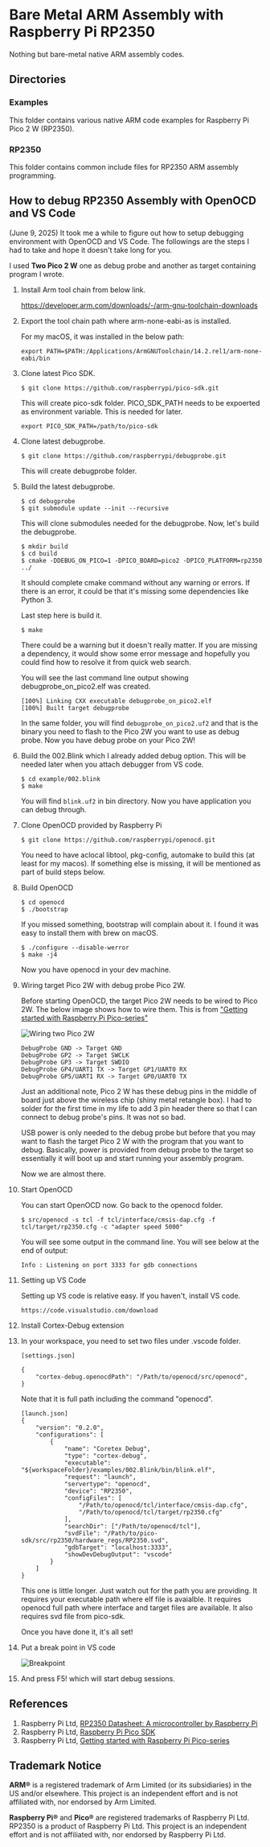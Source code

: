 
# Bare Metal ARM Assembly with Raspberry Pi RP2350

Nothing but bare-metal native ARM assembly codes.

## Directories

### Examples

This folder contains various native ARM code examples for Raspberry Pi Pico 2 W (RP2350).

### RP2350

This folder contains common include files for RP2350 ARM assembly programming.

## How to debug RP2350 Assembly with OpenOCD and VS Code

(June 9, 2025) It took me a while to figure out how to setup debugging environment with OpenOCD and VS Code. The followings are the steps I had to take and hope it doesn't take long for you.

I used **Two Pico 2 W** one as debug probe and another as target containing program I wrote. 

1. Install Arm tool chain from below link.

    https://developer.arm.com/downloads/-/arm-gnu-toolchain-downloads

1. Export the tool chain path where arm-none-eabi-as is installed.

    For my macOS, it was installed in the below path:
    ```
    export PATH=$PATH:/Applications/ArmGNUToolchain/14.2.rel1/arm-none-eabi/bin
    ```

1. Clone latest Pico SDK.

    ```console
    $ git clone https://github.com/raspberrypi/pico-sdk.git
    ```
    This will create pico-sdk folder. PICO_SDK_PATH needs to be expoerted as environment variable. This is needed for later.

    ```console
    export PICO_SDK_PATH=/path/to/pico-sdk
    ```


1. Clone latest debugprobe.

    ```console
    $ git clone https://github.com/raspberrypi/debugprobe.git
    ```
    This will create debugprobe folder.

1. Build the latest debugprobe.

    ```console
    $ cd debugprobe
    $ git submodule update --init --recursive
    ```
    This will clone submodules needed for the debugprobe. Now, let's build the debugprobe.

    ```console
    $ mkdir build
    $ cd build
    $ cmake -DDEBUG_ON_PICO=1 -DPICO_BOARD=pico2 -DPICO_PLATFORM=rp2350 ../
    ```
    It should complete cmake command without any warning or errors. If there is an error, it could be that it's missing some dependencies like Python 3.

    Last step here is build it.

    ```console
    $ make
    ```
    There could be a warning but it doesn't really matter. If you are missing a dependency, it would show some error message and hopefully you could find how to resolve it from quick web search.

    You will see the last command line output showing debugprobe_on_pico2.elf was created.
    ```console
    [100%] Linking CXX executable debugprobe_on_pico2.elf
    [100%] Built target debugprobe
    ```

    In the same folder, you will find ```debugprobe_on_pico2.uf2``` and that is the binary you need to flash to the Pico 2W you want to use as debug probe. Now you have debug probe on your Pico 2W!

1. Build the 002.Blink which I already added debug option. This will be needed later when you attach debugger from VS code.

    ```console
    $ cd example/002.blink
    $ make
    ```
    You will find ```blink.uf2``` in bin directory. Now you have application you can debug through.

1. Clone OpenOCD provided by Raspberry Pi

    ```console
    $ git clone https://github.com/raspberrypi/openocd.git
    ```
    You need to have aclocal libtool, pkg-config, automake to build this (at least for my macos). If something else is missing, it will be mentioned as part of build steps below.

1. Build OpenOCD

    ```console
    $ cd openocd
    $ ./bootstrap
    ```
    If you missed something, bootstrap will complain about it. I found it was easy to install them with brew on macOS.

    ```console
    $ ./configure --disable-werror
    $ make -j4
    ```
    Now you have openocd in your dev machine.

1. Wiring target Pico 2W with debug probe Pico 2W.
    
    Before starting OpenOCD, the target Pico 2W needs to be wired to Pico 2W. The below image shows how to wire them. This is from ["Getting started with Raspberry Pi Pico-series"](https://datasheets.raspberrypi.com/pico/getting-started-with-pico.pdf)

    ![Wiring two Pico 2W](./docs/images/debugprobe-connect.png)

    ```
    DebugProbe GND -> Target GND
    DebugProbe GP2 -> Target SWCLK
    DebugProbe GP3 -> Target SWDIO
    DebugProbe GP4/UART1 TX -> Target GP1/UART0 RX
    DebugProbe GP5/UART1 RX -> Target GP0/UART0 TX
    ```

    Just an additional note, Pico 2 W has these debug pins in the middle of board just above the wireless chip (shiny metal retangle box). I had to solder for the first time in my life to add 3 pin header there so that I can connect to debug probe's pins. It was not so bad.

    USB power is only needed to the debug probe but before that you may want to flash the target Pico 2 W with the program that you want to debug. Basically, power is provided from debug probe to the target so essentially it will boot up and start running your assembly program.

    Now we are almost there.

1. Start OpenOCD

    You can start OpenOCD now. Go back to the openocd folder.

    ```console
    $ src/openocd -s tcl -f tcl/interface/cmsis-dap.cfg -f tcl/target/rp2350.cfg -c "adapter speed 5000"
    ```

    You will see some output in the command line. You will see below at the end of output:

    ```
    Info : Listening on port 3333 for gdb connections
    ```

1. Setting up VS Code

    Setting up VS code is relative easy. If you haven't, install VS code.

    ```
    https://code.visualstudio.com/download
    ```

1. Install Cortex-Debug extension

1. In your workspace, you need to set two files under .vscode folder.

    ```
    [settings.json]

    {
        "cortex-debug.openocdPath": "/Path/to/openocd/src/openocd",
    }
    ```
    Note that it is full path including the command "openocd".

    ```
    [launch.json]
    {
        "version": "0.2.0",
        "configurations": [
            {
                "name": "Coretex Debug",
                "type": "cortex-debug",
                "executable": "${workspaceFolder}/examples/002.Blink/bin/blink.elf",
                "request": "launch",
                "servertype": "openocd",
                "device": "RP2350",
                "configFiles": [
                    "/Path/to/openocd/tcl/interface/cmsis-dap.cfg",
                    "/Path/to/openocd/tcl/target/rp2350.cfg"
                ],
                "searchDir": ["/Path/to/openocd/tcl"],
                "svdFile": "/Path/to/pico-sdk/src/rp2350/hardware_regs/RP2350.svd",
                "gdbTarget": "localhost:3333",
                "showDevDebugOutput": "vscode"
            }
        ]
    }
    ```
    This one is little longer. Just watch out for the path you are providing. It requires your executable path where elf file is avaialble. It requires openocd full path where interface and target files are available. It also requires svd file from pico-sdk.

    Once you have done it, it's all set!

1. Put a break point in VS code
    
    ![Breakpoint](./docs/images/breakpoint.png)

1. And press F5! which will start debug sessions.

    



## References

1. Raspberry Pi Ltd, [RP2350 Datasheet: A microcontroller by Raspberry Pi](https://datasheets.raspberrypi.com/rp2350/rp2350-datasheet.pdf)
1. Raspberry Pi Ltd, [Raspberry Pi Pico SDK](https://github.com/raspberrypi/pico-sdk)
1. Raspberry Pi Ltd, [Getting started with Raspberry Pi Pico-series](https://datasheets.raspberrypi.com/pico/getting-started-with-pico.pdf)
## Trademark Notice

**ARM®** is a registered trademark of Arm Limited (or its subsidiaries) in the US and/or elsewhere. This project is an independent effort and is not affiliated with, nor endorsed by Arm Limited.

**Raspberry Pi®** and **Pico®** are registered trademarks of Raspberry Pi Ltd. RP2350 is a product of Raspberry Pi Ltd. This project is an independent effort and is not affiliated with, nor endorsed by Raspberry Pi Ltd.
